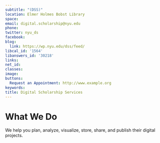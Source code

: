 ```yaml
---
subtitle: "(DSS)"
location: Elmer Holmes Bobst Library
space: 
email: digital.scholarship@nyu.edu
phone: 
twitter: nyu_ds
facebook: 
blog:
  link: https://wp.nyu.edu/dss/feed/
libcal_id: '1564'
libanswers_id: '30218'
links: 
net_id: 
classes: 
image: 
buttons:
  Request an Appointment: http://www.example.org
keywords: 
title: Digital Scholarship Services
---
```


# What We Do

We help you plan, analyze, visualize, store, share, and publish their digital projects.